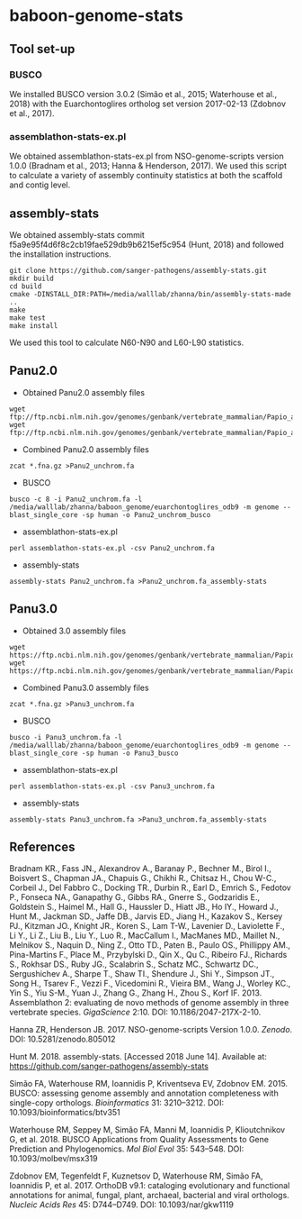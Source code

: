# baboon-genome-stats

## Tool set-up  

### BUSCO  
We installed BUSCO version 3.0.2 (Simão et al., 2015; Waterhouse et al., 2018) with the Euarchontoglires ortholog set version 2017-02-13 (Zdobnov et al., 2017).  

### assemblathon-stats-ex.pl  
We obtained assemblathon-stats-ex.pl from NSO-genome-scripts version 1.0.0 (Bradnam et al., 2013; Hanna & Henderson, 2017).  We used this script to calculate a variety of assembly continuity statistics at both the scaffold and contig level.  

## assembly-stats  
We obtained assembly-stats commit f5a9e95f4d6f8c2cb19fae529db9b6215ef5c954 (Hunt, 2018) and followed the installation instructions.  
```
git clone https://github.com/sanger-pathogens/assembly-stats.git  
mkdir build  
cd build  
cmake -DINSTALL_DIR:PATH=/media/walllab/zhanna/bin/assembly-stats-made ..  
make  
make test  
make install  
```
We used this tool to calculate N60-N90 and L60-L90 statistics.  

## Panu2.0  
* Obtained Panu2.0 assembly files  
```
wget ftp://ftp.ncbi.nlm.nih.gov/genomes/genbank/vertebrate_mammalian/Papio_anubis/all_assembly_versions/GCA_000264685.1_Panu_2.0/GCA_000264685.1_Panu_2.0_assembly_structure/Primary_Assembly/unplaced_scaffolds/FASTA/unplaced.scaf.fna.gz  
wget ftp://ftp.ncbi.nlm.nih.gov/genomes/genbank/vertebrate_mammalian/Papio_anubis/all_assembly_versions/GCA_000264685.1_Panu_2.0/GCA_000264685.1_Panu_2.0_assembly_structure/Primary_Assembly/placed_scaffolds/FASTA/*.fna.gz  
```

* Combined Panu2.0 assembly files  
```
zcat *.fna.gz >Panu2_unchrom.fa  
```

* BUSCO  
```
busco -c 8 -i Panu2_unchrom.fa -l /media/walllab/zhanna/baboon_genome/euarchontoglires_odb9 -m genome --blast_single_core -sp human -o Panu2_unchrom_busco  
```

* assemblathon-stats-ex.pl  
```
perl assemblathon-stats-ex.pl -csv Panu2_unchrom.fa  
```

* assembly-stats  
```
assembly-stats Panu2_unchrom.fa >Panu2_unchrom.fa_assembly-stats  
```

## Panu3.0  
* Obtained 3.0 assembly files  
```
wget https://ftp.ncbi.nlm.nih.gov/genomes/genbank/vertebrate_mammalian/Papio_anubis/latest_assembly_versions/GCA_000264685.2_Panu_3.0/GCA_000264685.2_Panu_3.0_assembly_structure/Primary_Assembly/placed_scaffolds/FASTA/*.fna.gz  
wget https://ftp.ncbi.nlm.nih.gov/genomes/genbank/vertebrate_mammalian/Papio_anubis/latest_assembly_versions/GCA_000264685.2_Panu_3.0/GCA_000264685.2_Panu_3.0_assembly_structure/Primary_Assembly/unplaced_scaffolds/FASTA/unplaced.scaf.fna.gz  

```
* Combined Panu3.0 assembly files  
```
zcat *.fna.gz >Panu3_unchrom.fa  
```

* BUSCO
```
busco -i Panu3_unchrom.fa -l /media/walllab/zhanna/baboon_genome/euarchontoglires_odb9 -m genome --blast_single_core -sp human -o Panu3_busco  
```

* assemblathon-stats-ex.pl  
```
perl assemblathon-stats-ex.pl -csv Panu3_unchrom.fa  
```

* assembly-stats  
```
assembly-stats Panu3_unchrom.fa >Panu3_unchrom.fa_assembly-stats  
```


## References  
Bradnam KR., Fass JN., Alexandrov A., Baranay P., Bechner M., Birol I., Boisvert S., Chapman JA., Chapuis G., Chikhi R., Chitsaz H., Chou W-C., Corbeil J., Del Fabbro C., Docking TR., Durbin R., Earl D., Emrich S., Fedotov P., Fonseca NA., Ganapathy G., Gibbs RA., Gnerre S., Godzaridis E., Goldstein S., Haimel M., Hall G., Haussler D., Hiatt JB., Ho IY., Howard J., Hunt M., Jackman SD., Jaffe DB., Jarvis ED., Jiang H., Kazakov S., Kersey PJ., Kitzman JO., Knight JR., Koren S., Lam T-W., Lavenier D., Laviolette F., Li Y., Li Z., Liu B., Liu Y., Luo R., MacCallum I., MacManes MD., Maillet N., Melnikov S., Naquin D., Ning Z., Otto TD., Paten B., Paulo OS., Phillippy AM., Pina-Martins F., Place M., Przybylski D., Qin X., Qu C., Ribeiro FJ., Richards S., Rokhsar DS., Ruby JG., Scalabrin S., Schatz MC., Schwartz DC., Sergushichev A., Sharpe T., Shaw TI., Shendure J., Shi Y., Simpson JT., Song H., Tsarev F., Vezzi F., Vicedomini R., Vieira BM., Wang J., Worley KC., Yin S., Yiu S-M., Yuan J., Zhang G., Zhang H., Zhou S., Korf IF. 2013. Assemblathon 2: evaluating de novo methods of genome assembly in three vertebrate species. *GigaScience* 2:10. DOI: 10.1186/2047-217X-2-10.  

Hanna ZR, Henderson JB. 2017. NSO-genome-scripts Version 1.0.0. *Zenodo*. DOI: 10.5281/zenodo.805012  

Hunt M. 2018. assembly-stats. [Accessed 2018 June 14]. Available at: https://github.com/sanger-pathogens/assembly-stats  

Simão FA, Waterhouse RM, Ioannidis P, Kriventseva EV, Zdobnov EM. 2015. BUSCO: assessing genome assembly and annotation completeness with single-copy orthologs. *Bioinformatics* 31: 3210–3212. DOI: 10.1093/bioinformatics/btv351  

Waterhouse RM, Seppey M, Simão FA, Manni M, Ioannidis P, Klioutchnikov G, et al. 2018. BUSCO Applications from Quality Assessments to Gene Prediction and Phylogenomics. *Mol Biol Evol* 35: 543–548. DOI: 10.1093/molbev/msx319  

Zdobnov EM, Tegenfeldt F, Kuznetsov D, Waterhouse RM, Simão FA, Ioannidis P, et al. 2017. OrthoDB v9.1: cataloging evolutionary and functional annotations for animal, fungal, plant, archaeal, bacterial and viral orthologs. *Nucleic Acids Res* 45: D744–D749. DOI: 10.1093/nar/gkw1119  
